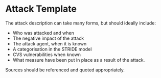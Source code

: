 # Attack Template


The attack description can take many forms, but should ideally include: 
- Who was attacked and when
- The negative impact of the attack
- The attack agent, when it is known
- A categorisation in the STRIDE model
- CVS vulnerabilities when known
- What measure have been put in place as a result of the attack. 

Sources should be referenced and quoted appropriately. 



